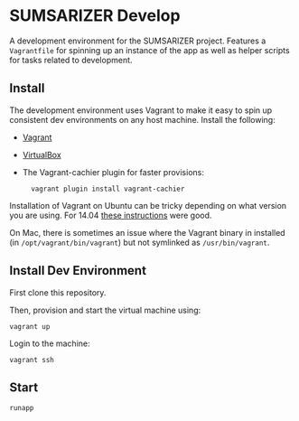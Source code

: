 SUMSARIZER Develop
===

A development environment for the SUMSARIZER project. Features a `Vagrantfile` for spinning up an instance of the app as well as helper scripts for tasks related to development.

Install
---

The development environment uses Vagrant to make it easy to spin up consistent dev environments on any host machine. Install the following:

* [Vagrant](https://www.vagrantup.com/)
* [VirtualBox](https://www.virtualbox.org/)
* The Vagrant-cachier plugin for faster provisions:

        vagrant plugin install vagrant-cachier

Installation of Vagrant on Ubuntu can be tricky depending on what version you are using. For 14.04 [these instructions](http://foorious.com/devops/vagrant-virtualbox-trusty-install/) were good.

On Mac, there is sometimes an issue where the Vagrant binary in installed (in `/opt/vagrant/bin/vagrant`) but not symlinked as `/usr/bin/vagrant`.

Install Dev Environment
---

First clone this repository.

Then, provision and start the virtual machine using:

    vagrant up

Login to the machine:

    vagrant ssh

Start
---

    runapp
